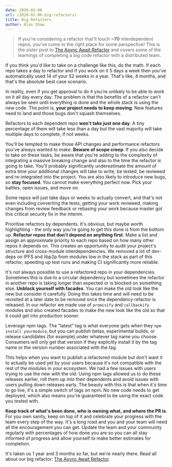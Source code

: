```yaml
---
date: 2020-02-06
url: /2020-02-06-big-refactors/
title: Big Refactors
author: Alan Shaw
---
```


> If you're considering a refactor that'll touch **~70** interdependent repos, you've come to the right place for some perspective! This is the sister post to [The Async Await Refactor](/2020-02-01-async-await-refactor/) and covers some of the learnings of completing a big code refactor with a distributed team.

If you think you'd like to take on a challenge like this, do the math. If each repo takes a day to refactor and if you work on it 5 days a week then you've automatically used 14 of your 52 weeks in a year. That's like, 4 months, and that's the absolute best case scenario.

In reality, even if you get approval to do it you're unlikely to be able to work on it all day every day. The problem is that the benefits of a refactor can't always be seen until everything is done and the whole stack is using the new code. The point is, **your project needs to keep moving**. New features need to land and those bugs don't squash themselves.

Refactors to each dependent repo **won't take just one day**. A tiny percentage of them will take less than a day but the vast majority will take multiple days to complete, if not weeks.

You'll be tempted to make those API changes and performance refactors you've always wanted to make. **Beware of scope creep**. If you also decide to take on these tasks, be aware that you're adding to the complexity of integrating a massive breaking change and also to the time the refactor is going to take. You'll probably significantly underestimate the amount of extra time your additional changes will take to write, be tested, be reviewed and re-integrated into the project. You are also likely to introduce new bugs, so **stay focused**. You cannot make everything perfect now. Pick your battles, open issues, and move on.

Some repos will just take days or weeks to actually convert, and that's not even including converting the tests, getting your work reviewed, making changes from review feedback or rebasing your work because master got this critical security fix in the interim.

Prioritise refactors by dependents. It's obvious, but maybe worth highlighting - the only way you're going to get this done is from the bottom up. **Refactor repos that don't depend on anything first**. Make a list and assign an approximate priority to each repo based on how many other repos it depends on. This creates an opportunity to audit your project's structure and cross-module interdependencies. We removed a lot of dev-deps on IPFS and libp2p from modules low in the stack as part of this refactor, speeding up test runs and making CI significantly more reliable.

It's not always possible to use a refactored repo in your dependencies. Sometimes this is due to a circular dependency but sometimes the refactor in another repo is taking longer than expected or is blocked on something else. **Unblock yourself with facades**. You can make the old look like the new but consider it carefully. Doing this takes time and will need to be revisited at a later date to be removed once the dependency refactor is released. In our refactor we made use of `promisify` and `callbackify` modules and also created facades to make the new look like the old so that it could get into production sooner.

Leverage npm tags. The "latest" tag is what everyone gets when they `npm install yourmodule`, but you can publish betas, experimental builds, or release candidates (for example) under whatever tag name you choose. Consumers will only get that version if they explicitly install it by the tag name or the version number associated with the tag.

This helps when you want to publish a refactored module but don't want it to actually be used yet by your users because it's not compatible with the rest of the modules in your ecosystem. We had a few issues with users trying to use the new with the old. Using npm tags allowed us to do these releases earlier, roll them up into their dependents and avoid issues with users pulling down releases early. The beauty with this is that when it's time to go live, it's a simple switch of tags on npm. No new code needs to get deployed, which also means you're guaranteed to be using the exact code you tested with.

**Keep track of what's been done, who is owning what, and where the PR is**. For you own sanity, keep on top of it and celebrate your progress with the team every step of the way. It's a long road and you and your team will need all the encouragement you can get. Update the team and your community regularly with percentages of how done you are so you can all stay informed of progress and allow yourself to make better estimates for completion.

It's taken us 1 year and 3 months so far, but we're nearly there. Read all about our big refactor: [The Async Await Refactor](/2020-02-01-async-await-refactor/).
